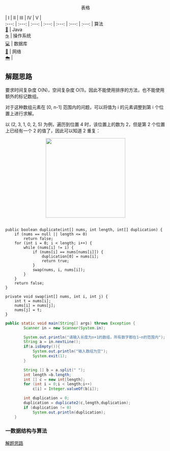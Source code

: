 <center>
    表格
</center>
    
|              I              |           II           |           III           |           IV           |            V            |  
:---: | :---: | :---: | :---: | :---: | :---: | :---:
| 算法<br />[📝](#一数据结构与算法) | Java<br/>[☕️](#二java) | 操作系统<br />[💻](#三操作系统) | 数据库<br />[💾](#四数据库) | 网络<br/>[☁️](#五网络) |


## 解题思路

要求时间复杂度 O(N)，空间复杂度 O(1)。因此不能使用排序的方法，也不能使用额外的标记数组。

对于这种数组元素在 [0, n-1] 范围内的问题，可以将值为 i 的元素调整到第 i 个位置上进行求解。

以 (2, 3, 1, 0, 2, 5) 为例，遍历到位置 4 时，该位置上的数为 2，但是第 2 个位置上已经有一个 2 的值了，因此可以知道 2 重复：

<div align="center"> <img src="pics/49d2adc1-b28a-44bf-babb-d44993f4a2e3.gif" width="250px"> </div><br>


```
public boolean duplicate(int[] nums, int length, int[] duplication) {
    if (nums == null || length <= 0)
        return false;
    for (int i = 0; i < length; i++) {
        while (nums[i] != i) {
            if (nums[i] == nums[nums[i]]) {
                duplication[0] = nums[i];
                return true;
            }
            swap(nums, i, nums[i]);
        }
    }
    return false;
}

private void swap(int[] nums, int i, int j) {
    int t = nums[i];
    nums[i] = nums[j];
    nums[j] = t;
}
```
```java
public static void main(String[] args) throws Exception {
        Scanner in = new Scanner(System.in);

        System.out.println("请输入长度为n+1的数组，所有数字都在1~n的范围内");
        String a = in.nextLine();
        if(a.isEmpty()){
            System.out.println("输入数组为空");
            System.exit(1);
        }

        String [] b = a.split(" ");
        int length =b.length;
        int [] c = new int[length];
        for (int i = 0;i < length;i++)
            c[i] = Integer.valueOf(b[i]);

        int duplication = 0;
        duplication = duplicate2(c,length,duplication);
        if (duplication != 0)
            System.out.println(duplication);
    }
```

### 一数据结构与算法

[解题思路](https://github.com/lvyalong2019/323/blob/master/test/%E5%89%91%E6%8C%87offer%E7%AC%AC%E4%B8%80%E9%A2%98.md#%E8%A7%A3%E9%A2%98%E6%80%9D%E8%B7%AF)

